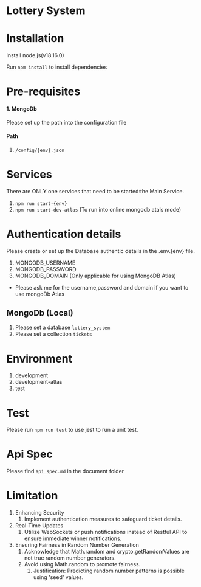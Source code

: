 # Lottery System

# Installation

Install node.js(v18.16.0)

Run `npm install` to install dependencies

# Pre-requisites

#### 1. MongoDb

Please set up the path into the configuration file

#### Path

1. `/config/{env}.json`

# Services

There are ONLY one services that need to be started:the Main Service.

1. `npm run start-{env}`
2. `npm run start-dev-atlas` (To run into online mongodb atals mode)

# Authentication details

Please create or set up the Database authentic details in the .env.{env} file.

1. MONGODB_USERNAME 
2. MONGODB_PASSWORD
3. MONGODB_DOMAIN (Only applicable for using MongoDB Atlas)

* Please ask me for the username,password and domain if you want to use mongoDb Atlas

## MongoDb (Local)
1. Please set a database `lottery_system`
2. Please set a collection `tickets`

# Environment
1. development
2. development-atlas
3. test

# Test
Please run `npm run test` to use jest to run a unit test.

# Api Spec
Please find  `api_spec.md` in the document folder

# Limitation

1. Enhancing Security
   1. Implement authentication measures to safeguard ticket details.
2. Real-Time Updates
   1. Utilize WebSockets or push notifications instead of Restful API to ensure immediate winner notifications.
3. Ensuring Fairness in Random Number Generation
   1. Acknowledge that Math.random and crypto.getRandomValues are not true random number generators.
   2. Avoid using Math.random to promote fairness.
      1. Justification: Predicting random number patterns is possible using 'seed' values.










